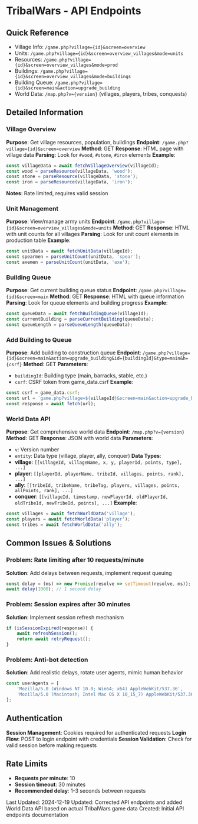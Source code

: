 # TribalWars - API Endpoints

## Quick Reference
- Village Info: `/game.php?village={id}&screen=overview`
- Units: `/game.php?village={id}&screen=overview_villages&mode=units`
- Resources: `/game.php?village={id}&screen=overview_villages&mode=prod`
- Buildings: `/game.php?village={id}&screen=overview_villages&mode=buildings`
- Building Queue: `/game.php?village={id}&screen=main&action=upgrade_building`
- World Data: `/map.php?v={version}` (villages, players, tribes, conquests)

## Detailed Information

### Village Overview
**Purpose**: Get village resources, population, buildings
**Endpoint**: `/game.php?village={id}&screen=overview`
**Method**: GET
**Response**: HTML page with village data
**Parsing**: Look for `#wood`, `#stone`, `#iron` elements
**Example**:
```javascript
const villageData = await fetchVillageOverview(villageId);
const wood = parseResource(villageData, 'wood');
const stone = parseResource(villageData, 'stone');
const iron = parseResource(villageData, 'iron');
```
**Notes**: Rate limited, requires valid session

### Unit Management
**Purpose**: View/manage army units
**Endpoint**: `/game.php?village={id}&screen=overview_villages&mode=units`
**Method**: GET
**Response**: HTML with unit counts for all villages
**Parsing**: Look for unit count elements in production table
**Example**:
```javascript
const unitData = await fetchUnitData(villageId);
const spearmen = parseUnitCount(unitData, 'spear');
const axemen = parseUnitCount(unitData, 'axe');
```

### Building Queue
**Purpose**: Get current building queue status
**Endpoint**: `/game.php?village={id}&screen=main`
**Method**: GET
**Response**: HTML with queue information
**Parsing**: Look for queue elements and building progress
**Example**:
```javascript
const queueData = await fetchBuildingQueue(villageId);
const currentBuilding = parseCurrentBuilding(queueData);
const queueLength = parseQueueLength(queueData);
```

### Add Building to Queue
**Purpose**: Add building to construction queue
**Endpoint**: `/game.php?village={id}&screen=main&action=upgrade_building&id={buildingId}&type=main&h={csrf}`
**Method**: GET
**Parameters**:
- `buildingId`: Building type (main, barracks, stable, etc.)
- `csrf`: CSRF token from game_data.csrf
**Example**:
```javascript
const csrf = game_data.csrf;
const url = `game.php?village=${villageId}&screen=main&action=upgrade_building&id=main&type=main&h=${csrf}`;
const response = await fetch(url);
```

### World Data API
**Purpose**: Get comprehensive world data
**Endpoint**: `/map.php?v={version}`
**Method**: GET
**Response**: JSON with world data
**Parameters**: 
- `v`: Version number
- `entity`: Data type (village, player, ally, conquer)
**Data Types**:
- **village**: `[[villageId, villageName, x, y, playerId, points, type], ...]`
- **player**: `[[playerId, playerName, tribeId, villages, points, rank], ...]`
- **ally**: `[[tribeId, tribeName, tribeTag, players, villages, points, allPoints, rank], ...]`
- **conquer**: `[[villageId, timestamp, newPlayerId, oldPlayerId, oldTribeId, newTribeId, points], ...]`
**Example**:
```javascript
const villages = await fetchWorldData('village');
const players = await fetchWorldData('player');
const tribes = await fetchWorldData('ally');
```

## Common Issues & Solutions

### Problem: Rate limiting after 10 requests/minute
**Solution**: Add delays between requests, implement request queuing
```javascript
const delay = (ms) => new Promise(resolve => setTimeout(resolve, ms));
await delay(1000); // 1 second delay
```

### Problem: Session expires after 30 minutes
**Solution**: Implement session refresh mechanism
```javascript
if (isSessionExpired(response)) {
    await refreshSession();
    return await retryRequest();
}
```

### Problem: Anti-bot detection
**Solution**: Add realistic delays, rotate user agents, mimic human behavior
```javascript
const userAgents = [
    'Mozilla/5.0 (Windows NT 10.0; Win64; x64) AppleWebKit/537.36',
    'Mozilla/5.0 (Macintosh; Intel Mac OS X 10_15_7) AppleWebKit/537.36'
];
```

## Authentication
**Session Management**: Cookies required for authenticated requests
**Login Flow**: POST to login endpoint with credentials
**Session Validation**: Check for valid session before making requests

## Rate Limits
- **Requests per minute**: 10
- **Session timeout**: 30 minutes
- **Recommended delay**: 1-3 seconds between requests

Last Updated: 2024-12-19
Updated: Corrected API endpoints and added World Data API based on actual TribalWars game data
Created: Initial API endpoints documentation 